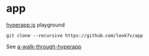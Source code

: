 # app

[hyperapp.js](https://github.com/jorgebucaran/hyperapp) playground

```
git clone --recursive https://github.com/leok7v/app
```

See [a-walk-through-hyperapp](https://medium.com/hyperapp/a-walk-through-hyperapp-2-b1f642fca172)
